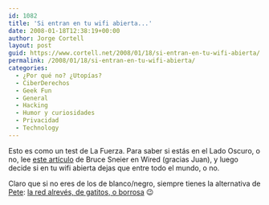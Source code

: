 ```yaml
---
id: 1082
title: 'Si entran en tu wifi abierta...'
date: 2008-01-18T12:38:19+00:00
author: Jorge Cortell
layout: post
guid: https://www.cortell.net/2008/01/18/si-entran-en-tu-wifi-abierta/
permalink: /2008/01/18/si-entran-en-tu-wifi-abierta/
categories:
  - ¿Por qué no? ¿Utopías?
  - CiberDerechos
  - Geek Fun
  - General
  - Hacking
  - Humor y curiosidades
  - Privacidad
  - Technology
---
```

Esto es como un test de La Fuerza. Para saber si estás en el Lado Oscuro, o no, lee <a target="_blank" title="Security Matters" href="https://www.wired.com/politics/security/commentary/securitymatters/2008/01/securitymatters_0110">este artí­culo</a> de Bruce Sneier en Wired (gracias Juan), y luego decide si en tu wifi abierta dejas que entre todo el mundo, o no.

Claro que si no eres de los de blanco/negro, siempre tienes la alternativa de <a target="_blank" title="Pete Stevens homepage" href="https://www.ex-parrot.com/~pete/">Pete</a>: <a target="_blank" title="Upsidedown net" href="https://www.ex-parrot.com/~pete/upside-down-ternet.html">la red alrevés, de gatitos, o borrosa</a> 😉